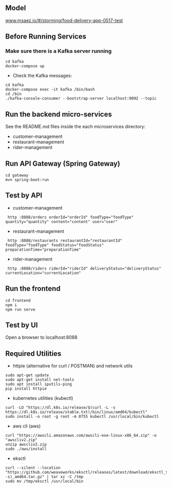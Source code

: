 # 

## Model
www.msaez.io/#/storming/food-delivery-app-0517-test

## Before Running Services
### Make sure there is a Kafka server running
```
cd kafka
docker-compose up
```
- Check the Kafka messages:
```
cd kafka
docker-compose exec -it kafka /bin/bash
cd /bin
./kafka-console-consumer --bootstrap-server localhost:9092 --topic
```

## Run the backend micro-services
See the README.md files inside the each microservices directory:

- customer-management
- restaurant-management
- rider-management


## Run API Gateway (Spring Gateway)
```
cd gateway
mvn spring-boot:run
```

## Test by API
- customer-management
```
 http :8088/orders orderId="orderId" foodType="foodType" quantity="quantity" content="content" user="user" 
```
- restaurant-management
```
 http :8088/restaurants restaurantId="restaurantId" foodType="foodType" foodStatus="foodStatus" preparationTime="preparationTime" 
```
- rider-management
```
 http :8088/riders riderId="riderId" deliveryStatus="deliveryStatus" currentLocation="currentLocation" 
```


## Run the frontend
```
cd frontend
npm i
npm run serve
```

## Test by UI
Open a browser to localhost:8088

## Required Utilities

- httpie (alternative for curl / POSTMAN) and network utils
```
sudo apt-get update
sudo apt-get install net-tools
sudo apt install iputils-ping
pip install httpie
```

- kubernetes utilities (kubectl)
```
curl -LO "https://dl.k8s.io/release/$(curl -L -s https://dl.k8s.io/release/stable.txt)/bin/linux/amd64/kubectl"
sudo install -o root -g root -m 0755 kubectl /usr/local/bin/kubectl
```

- aws cli (aws)
```
curl "https://awscli.amazonaws.com/awscli-exe-linux-x86_64.zip" -o "awscliv2.zip"
unzip awscliv2.zip
sudo ./aws/install
```

- eksctl 
```
curl --silent --location "https://github.com/weaveworks/eksctl/releases/latest/download/eksctl_$(uname -s)_amd64.tar.gz" | tar xz -C /tmp
sudo mv /tmp/eksctl /usr/local/bin
```

